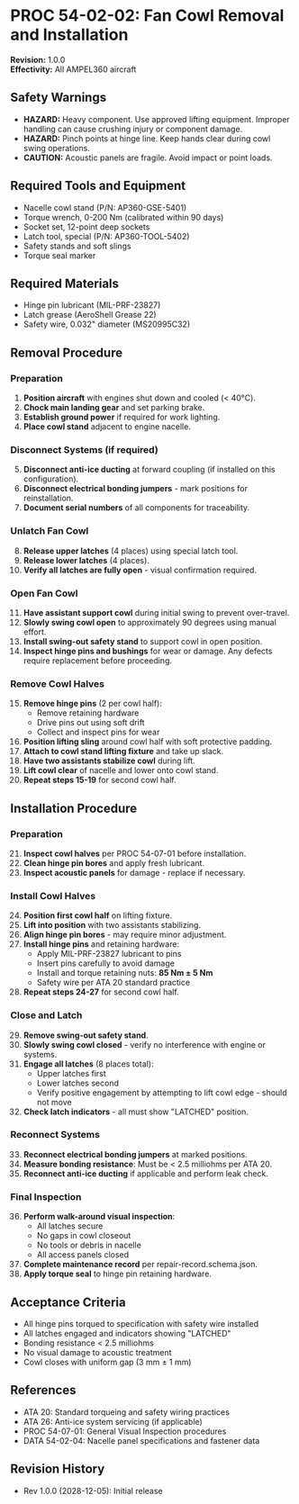 # PROC 54-02-02: Fan Cowl Removal and Installation

**Revision:** 1.0.0  
**Effectivity:** All AMPEL360 aircraft

## Safety Warnings
- **HAZARD:** Heavy component. Use approved lifting equipment. Improper handling can cause crushing injury or component damage.
- **HAZARD:** Pinch points at hinge line. Keep hands clear during cowl swing operations.
- **CAUTION:** Acoustic panels are fragile. Avoid impact or point loads.

## Required Tools and Equipment
- Nacelle cowl stand (P/N: AP360-GSE-5401)
- Torque wrench, 0-200 Nm (calibrated within 90 days)
- Socket set, 12-point deep sockets
- Latch tool, special (P/N: AP360-TOOL-5402)
- Safety stands and soft slings
- Torque seal marker

## Required Materials
- Hinge pin lubricant (MIL-PRF-23827)
- Latch grease (AeroShell Grease 22)
- Safety wire, 0.032" diameter (MS20995C32)

## Removal Procedure

### Preparation
1. **Position aircraft** with engines shut down and cooled (< 40°C).
2. **Chock main landing gear** and set parking brake.
3. **Establish ground power** if required for work lighting.
4. **Place cowl stand** adjacent to engine nacelle.

### Disconnect Systems (if required)
5. **Disconnect anti-ice ducting** at forward coupling (if installed on this configuration).
6. **Disconnect electrical bonding jumpers** - mark positions for reinstallation.
7. **Document serial numbers** of all components for traceability.

### Unlatch Fan Cowl
8. **Release upper latches** (4 places) using special latch tool.
9. **Release lower latches** (4 places).
10. **Verify all latches are fully open** - visual confirmation required.

### Open Fan Cowl
11. **Have assistant support cowl** during initial swing to prevent over-travel.
12. **Slowly swing cowl open** to approximately 90 degrees using manual effort.
13. **Install swing-out safety stand** to support cowl in open position.
14. **Inspect hinge pins and bushings** for wear or damage. Any defects require replacement before proceeding.

### Remove Cowl Halves
15. **Remove hinge pins** (2 per cowl half):
    - Remove retaining hardware
    - Drive pins out using soft drift
    - Collect and inspect pins for wear
16. **Position lifting sling** around cowl half with soft protective padding.
17. **Attach to cowl stand lifting fixture** and take up slack.
18. **Have two assistants stabilize cowl** during lift.
19. **Lift cowl clear** of nacelle and lower onto cowl stand.
20. **Repeat steps 15-19** for second cowl half.

## Installation Procedure

### Preparation
21. **Inspect cowl halves** per PROC 54-07-01 before installation.
22. **Clean hinge pin bores** and apply fresh lubricant.
23. **Inspect acoustic panels** for damage - replace if necessary.

### Install Cowl Halves
24. **Position first cowl half** on lifting fixture.
25. **Lift into position** with two assistants stabilizing.
26. **Align hinge pin bores** - may require minor adjustment.
27. **Install hinge pins** and retaining hardware:
    - Apply MIL-PRF-23827 lubricant to pins
    - Insert pins carefully to avoid damage
    - Install and torque retaining nuts: **85 Nm ± 5 Nm**
    - Safety wire per ATA 20 standard practice
28. **Repeat steps 24-27** for second cowl half.

### Close and Latch
29. **Remove swing-out safety stand**.
30. **Slowly swing cowl closed** - verify no interference with engine or systems.
31. **Engage all latches** (8 places total):
    - Upper latches first
    - Lower latches second
    - Verify positive engagement by attempting to lift cowl edge - should not move
32. **Check latch indicators** - all must show "LATCHED" position.

### Reconnect Systems
33. **Reconnect electrical bonding jumpers** at marked positions.
34. **Measure bonding resistance**: Must be < 2.5 milliohms per ATA 20.
35. **Reconnect anti-ice ducting** if applicable and perform leak check.

### Final Inspection
36. **Perform walk-around visual inspection**:
    - All latches secure
    - No gaps in cowl closeout
    - No tools or debris in nacelle
    - All access panels closed
37. **Complete maintenance record** per repair-record.schema.json.
38. **Apply torque seal** to hinge pin retaining hardware.

## Acceptance Criteria
- All hinge pins torqued to specification with safety wire installed
- All latches engaged and indicators showing "LATCHED"
- Bonding resistance < 2.5 milliohms
- No visual damage to acoustic treatment
- Cowl closes with uniform gap (3 mm ± 1 mm)

## References
- ATA 20: Standard torqueing and safety wiring practices
- ATA 26: Anti-ice system servicing (if applicable)
- PROC 54-07-01: General Visual Inspection procedures
- DATA 54-02-04: Nacelle panel specifications and fastener data

## Revision History
- Rev 1.0.0 (2028-12-05): Initial release
